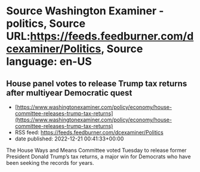 # Source Washington Examiner - politics, Source URL:https://feeds.feedburner.com/dcexaminer/Politics, Source language: en-US

## House panel votes to release Trump tax returns after multiyear Democratic quest
 - [https://www.washingtonexaminer.com/policy/economy/house-committee-releases-trump-tax-returns](https://www.washingtonexaminer.com/policy/economy/house-committee-releases-trump-tax-returns)
 - RSS feed: https://feeds.feedburner.com/dcexaminer/Politics
 - date published: 2022-12-21 00:41:33+00:00

The House Ways and Means Committee voted Tuesday to release former President Donald Trump’s tax returns, a major win for Democrats who have been seeking the records for years.

